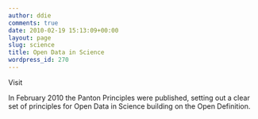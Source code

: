 ```yaml
---
author: ddie
comments: true
date: 2010-02-19 15:13:09+00:00
layout: page
slug: science
title: Open Data in Science
wordpress_id: 270
---
```


Visit 

In February 2010 the Panton Principles were published, setting out a clear set of principles for Open Data in Science building on the Open Definition.

